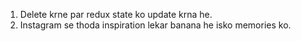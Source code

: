 1. Delete krne par redux state ko update krna he.
2. Instagram se thoda inspiration lekar banana he isko memories ko.